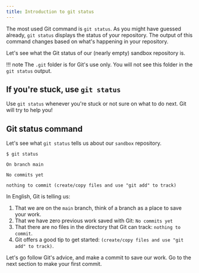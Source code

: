 ```yaml
---
title: Introduction to git status
---
```


The most used Git command is `git status`.
As you might have guessed already, `git status` displays the status of your repository.
The output of this command changes based on what's happening in your repository.

Let's see what the Git status of our (nearly empty) sandbox repository is.

<!-- prettier-ignore -->
!!! note
    The `.git` folder is for Git's use only.
    You will not see this folder in the `git status` output.

## If you're stuck, use `git status`

Use `git status` whenever you're stuck or not sure on what to do next.
Git will try to help you!

## Git status command

Let's see what `git status` tells us about our `sandbox` repository.

```git
$ git status

On branch main

No commits yet

nothing to commit (create/copy files and use "git add" to track)
```

In English, Git is telling us:

1. That we are on the `main` branch, think of a branch as a place to save your work.
2. That we have zero previous work saved with Git: `No commits yet`
3. That there are no files in the directory that Git can track: `nothing to commit`.
4. Git offers a good tip to get started: `(create/copy files and use "git add" to track)`.

Let's go follow Git's advice, and make a commit to save our work.
Go to the next section to make your first commit.
